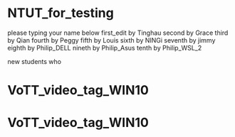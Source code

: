 # NTUT_for_testing
please typing your name below
first_edit by Tinghau
second by Grace
third by Qian
fourth by Peggy
fifth by Louis
sixth by NINGi
seventh by jimmy
eighth by Philip_DELL
nineth by Philip_Asus
tenth by Philip_WSL_2

new students 
who
# VoTT_video_tag_WIN10
# VoTT_video_tag_WIN10
